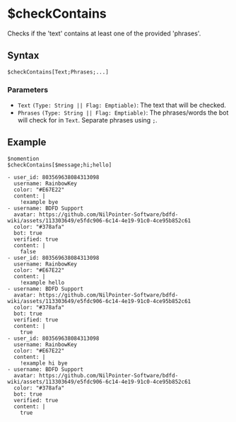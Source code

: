 # $checkContains
Checks if the 'text' contains at least one of the provided 'phrases'.

## Syntax
```
$checkContains[Text;Phrases;...]
```

### Parameters
- `Text` `(Type: String || Flag: Emptiable)`: The text that will be checked.
- `Phrases` `(Type: String || Flag: Emptiable)`: The phrases/words the bot will check for in `Text`. Separate phrases using `;`.

## Example
```
$nomention
$checkContains[$message;hi;hello]
```

``` discord yaml
- user_id: 803569638084313098
  username: RainbowKey
  color: "#E67E22"
  content: |
    !example bye
- username: BDFD Support
  avatar: https://github.com/NilPointer-Software/bdfd-wiki/assets/113303649/e5fdc906-6c14-4e19-91c0-4ce95b852c61
  color: "#378afa"
  bot: true
  verified: true
  content: |
    false
- user_id: 803569638084313098
  username: RainbowKey
  color: "#E67E22"
  content: |
    !example hello
- username: BDFD Support
  avatar: https://github.com/NilPointer-Software/bdfd-wiki/assets/113303649/e5fdc906-6c14-4e19-91c0-4ce95b852c61
  color: "#378afa"
  bot: true
  verified: true
  content: |
    true
- user_id: 803569638084313098
  username: RainbowKey
  color: "#E67E22"
  content: |
    !example hi bye
- username: BDFD Support
  avatar: https://github.com/NilPointer-Software/bdfd-wiki/assets/113303649/e5fdc906-6c14-4e19-91c0-4ce95b852c61
  color: "#378afa"
  bot: true
  verified: true
  content: |
    true
```
